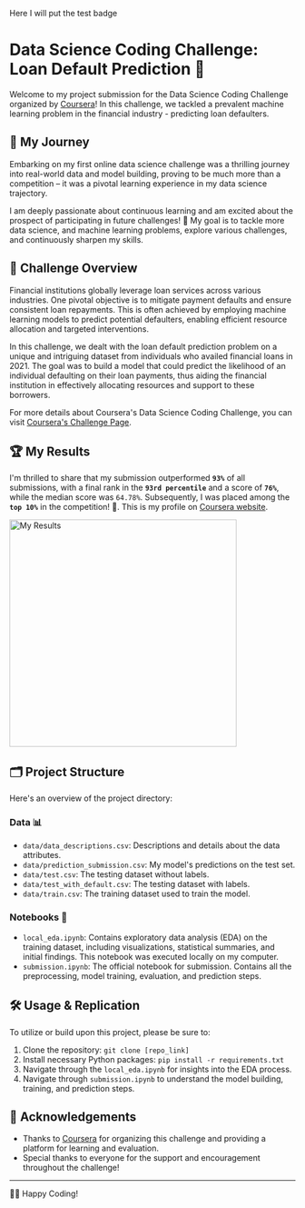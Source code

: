 Here I will put the test badge

# Data Science Coding Challenge: Loan Default Prediction 🚀

Welcome to my project submission for the Data Science Coding Challenge organized by [Coursera](https://www.coursera.org/)! In this challenge, we tackled a prevalent machine learning problem in the financial industry - predicting loan defaulters.


## 🚗 My Journey 
Embarking on my first online data science challenge was a thrilling journey into real-world data and model building, proving to be much more than a competition – it was a pivotal learning experience in my data science trajectory.

I am deeply passionate about continuous learning and am excited about the prospect of participating in future challenges! 🚀 My goal is to tackle more data science, and machine learning problems, explore various challenges, and continuously sharpen my skills.

## 🎯 Challenge Overview

Financial institutions globally leverage loan services across various industries. One pivotal objective is to mitigate payment defaults and ensure consistent loan repayments. This is often achieved by employing machine learning models to predict potential defaulters, enabling efficient resource allocation and targeted interventions.

In this challenge, we dealt with the loan default prediction problem on a unique and intriguing dataset from individuals who availed financial loans in 2021. The goal was to build a model that could predict the likelihood of an individual defaulting on their loan payments, thus aiding the financial institution in effectively allocating resources and support to these borrowers.

For more details about Coursera's Data Science Coding Challenge, you can visit [Coursera's Challenge Page](https://www.coursera.org/coding-challenges).

## 🏆 My Results

I'm thrilled to share that my submission outperformed **`93%`** of all submissions, with a final rank in the **`93rd percentile`** and a score of **`76%`**, while the median score was `64.78%`. Subsequently, I was placed among the  **`top 10%`** in the competition! 🎉. This is my profile on [Coursera website](https://www.coursera.org/learner/hussain-san). 

<img src="https://github.com/hussainsan/Loan-Prediction-Challenge/blob/main/data/results.png?raw=true" alt="My Results" width="400"/>

## 🗂️ Project Structure

Here's an overview of the project directory:

### Data 📊

- `data/data_descriptions.csv`: Descriptions and details about the data attributes.
- `data/prediction_submission.csv`: My model's predictions on the test set.
- `data/test.csv`: The testing dataset without labels.
- `data/test_with_default.csv`: The testing dataset with labels.
- `data/train.csv`: The training dataset used to train the model.

### Notebooks 📓

- `local_eda.ipynb`: Contains exploratory data analysis (EDA) on the training dataset, including visualizations, statistical summaries, and initial findings. This notebook was executed locally on my computer.
- `submission.ipynb`: The official notebook for submission. Contains all the preprocessing, model training, evaluation, and prediction steps.

## 🛠️ Usage & Replication

To utilize or build upon this project, please be sure to:

1. Clone the repository: `git clone [repo_link]`
2. Install necessary Python packages: `pip install -r requirements.txt`
3. Navigate through the `local_eda.ipynb` for insights into the EDA process.
4. Navigate through `submission.ipynb` to understand the model building, training, and prediction steps.

## 🤝 Acknowledgements

- Thanks to [Coursera](https://www.coursera.org/) for organizing this challenge and providing a platform for learning and evaluation.
- Special thanks to everyone for the support and encouragement throughout the challenge!

---

👨‍💻 Happy Coding! 